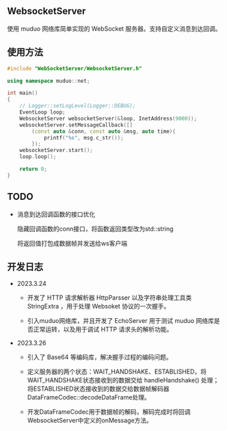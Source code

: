  ## WebsocketServer

使用 muduo 网络库简单实现的 WebSocket 服务器。支持自定义消息到达回调。

## 使用方法

```cpp
#include "WebSocketServer/WebsocketServer.h"

using namespace muduo::net;

int main()
{
    // Logger::setLogLevel(Logger::DEBUG);
    EventLoop loop;
    WebsocketServer websocketServer(&loop, InetAddress(9000));
    websocketServer.setMessageCallback([]
        (const auto &conn, const auto &msg, auto time){
            printf("%s", msg.c_str());
        });
    websocketServer.start();
    loop.loop();

    return 0;
}
```

## TODO

- 消息到达回调函数的接口优化

  隐藏回调函数的conn接口，将函数返回类型改为std::string

  将返回值打包成数据帧并发送给ws客户端

## 开发日志

- 2023.3.24

  - 开发了 HTTP 请求解析器 HttpParsser 以及字符串处理工具类 StringExtra ，用于处理 Websoket 协议的一次握手。

  - 引入muduo网络库，并且开发了 EchoServer 用于测试 muduo 网络库是否正常运转，以及用于调试 HTTP 请求头的解析功能。

- 2023.3.26

  - 引入了 Base64 等编码库，解决握手过程的编码问题。

  - 定义服务器的两个状态：WAIT_HANDSHAKE、ESTABLISHED，将WAIT_HANDSHAKE状态接收到的数据交给 handleHandshake() 处理；将ESTABLISHED状态接收到的数据交给数据帧解码器 DataFrameCodec::decodeDataFrame处理。

  - 开发DataFrameCodec用于数据帧的解码，解码完成时将回调WebsocketServer中定义的onMessage方法。



